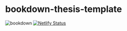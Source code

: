 # bookdown-thesis-template

![bookdown](https://github.com/mccarthy-m-g/bookdown-thesis-template/workflows/bookdown/badge.svg)
[![Netlify Status](https://api.netlify.com/api/v1/badges/9fd1d209-ea8c-4613-941f-cc2b7998546d/deploy-status)](https://app.netlify.com/sites/bookdown-thesis-template/deploys)
